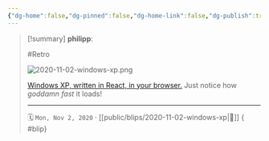 ```yaml
---
{"dg-home":false,"dg-pinned":false,"dg-home-link":false,"dg-publish":true,"tags":["dgblip"],"created-date":"2020-11-02T00:00:00","disabled rules":["yaml-title","yaml-title-alias","file-name-heading"],"title":"philipp @ 2020-11-02","dg-permalink":"2020/11/02/windows-xp/","updated-date":"2025-04-30T22:27:37","dg-path":"blips/2020-11-02-windows-xp.md","permalink":"/2020/11/02/windows-xp/","dgPassFrontmatter":true}
---
```


> [!summary] **philipp**:
>
> #Retro
>
> ![2020-11-02-windows-xp.png](/img/user/attachments/2020-11-02-windows-xp.png)
>
> [Windows XP, written in React, in your browser.](https://winxp.now.sh/) Just notice how _goddamn fast_ it loads!
> - - -
>
> 🗓️ `Mon, Nov 2, 2020` · [[public/blips/2020-11-02-windows-xp\|🔗]]
{ #blip}

